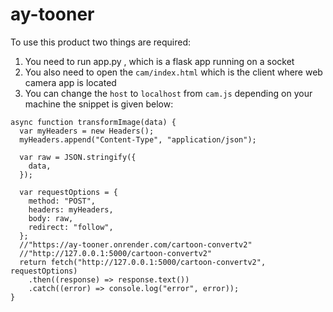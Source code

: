 # ay-tooner

To use this product two things are required:

1. You need to run app.py , which is a flask app running on a socket
2. You also need to open the `cam/index.html` which is the client where web camera app is located
3. You can change the `host` to `localhost` from `cam.js` depending on your machine the snippet is
   given below:

```
async function transformImage(data) {
  var myHeaders = new Headers();
  myHeaders.append("Content-Type", "application/json");

  var raw = JSON.stringify({
    data,
  });

  var requestOptions = {
    method: "POST",
    headers: myHeaders,
    body: raw,
    redirect: "follow",
  };
  //"https://ay-tooner.onrender.com/cartoon-convertv2"
  //"http://127.0.0.1:5000/cartoon-convertv2"
  return fetch("http://127.0.0.1:5000/cartoon-convertv2", requestOptions)
    .then((response) => response.text())
    .catch((error) => console.log("error", error));
}
```
